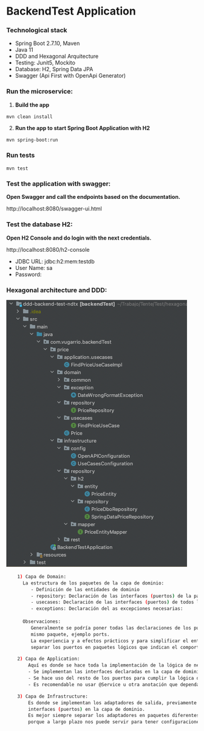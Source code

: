 # BackendTest Application

### Technological stack
* Spring Boot 2.7.10, Maven
* Java 11
* DDD and Hexagonal Arquitecture
* Testing: Junit5, Mockito
* Database: H2, Spring Data JPA
* Swagger (Api First with OpenApi Generator)


### Run the microservice:
1. **Build the app**
```
mvn clean install
```

2. **Run the app to start Spring Boot Application with H2**
```
mvn spring-boot:run
```

### Run tests
```
mvn test
```

### Test the application with swagger:
**Open Swagger and call the endpoints based on the documentation.**

http://localhost:8080/swagger-ui.html

### Test the database H2:
**Open H2 Console and do login with the next credentials.**

http://localhost:8080/h2-console

- JDBC URL:  jdbc:h2:mem:testdb
- User Name: sa
- Password: 


### Hexagonal architecture and DDD:

![proyect](./doc/proyect.png)

```bash
    1) Capa de Domain:
      La estructura de los paquetes de la capa de dominio:
         - Definición de las entidades de dominio
         - repository: Declaración de las interfaces (puertos) de la parte de persistencia
         - usecases: Declaración de las interfaces (puertos) de todos los casos de uso del dominio
         - exceptions: Declaración del as excepciones necesarias:

      Observaciones:
         Generalmente se podría poner todas las declaraciones de los puertos en el 
         mismo paquete, ejemplo ports.
         La experiencia y a efectos prácticos y para simplificar el entendimiento de la estructura, mejor siempre
         separar los puertos en paquetes lógicos que indican el comportamiento esperado.
```

```bash
    2) Capa de Application:
        Aquí es donde se hace toda la implementación de la lógica de negocio:
        - Se implementan las interfaces declaradas en la capa de dominio en el paquete usecases.
        - Se hace uso del resto de los puertos para cumplir la lógica de negocio esperada.
        - Es recomendable no usar @Service u otra anotación que dependa del framework base
```


```bash
    3) Capa de Infrastructure:
        Es donde se implementan los adaptadores de salida, previamente declarados como 
        interfaces (puertos) en la capa de dominio.
        Es mejor siempre separar los adaptadores en paquetes diferentes por contexto técnico, 
        porque a largo plazo nos puede servir para tener configuraciones comunes.

```
